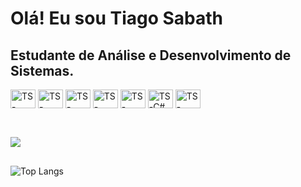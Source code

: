 # Olá! Eu sou Tiago Sabath 
## Estudante de Análise e Desenvolvimento de Sistemas.


<div style="display: inline_block">
  <img align="center" alt="TS-Android" height="30" width="40" src="https://cdn.jsdelivr.net/gh/devicons/devicon/icons/androidstudio/androidstudio-original.svg" > 
  <img align="center" alt="TS-Java" height="30" width="40" src="https://cdn.jsdelivr.net/gh/devicons/devicon/icons/java/java-original.svg" >
  <img align="center" alt="TS-Kotlin" height="30" width="40" src="https://cdn.jsdelivr.net/gh/devicons/devicon/icons/kotlin/kotlin-original.svg" >             
  <img align="center" alt="TS-mysql" height="30" width="40" src="https://cdn.jsdelivr.net/gh/devicons/devicon/icons/mysql/mysql-original-wordmark.svg" >
  <img align="center" alt="TS-Python" height="30" width="40" src="https://cdn.jsdelivr.net/gh/devicons/devicon/icons/python/python-original.svg" >
  <img align="center" alt="TS-C#" height="30" width="40" src="https://cdn.jsdelivr.net/gh/devicons/devicon/icons/csharp/csharp-original.svg" >
  <img align="center" alt="TS-DotNet" height="30" width="40" src="https://cdn.jsdelivr.net/gh/devicons/devicon/icons/dotnetcore/dotnetcore-original.svg" >
        

   ##        
  <br> <a href="https://www.linkedin.com/in/tiago-sabath-9825b9285/" target="_blank"><img src="https://img.shields.io/badge/-LinkedIn-%230077B5?style=for-the-badge&logo=linkedin&logoColor=white" target="_blank"></a> 
</div>

<div>

  ##
![Top Langs](https://github-readme-stats-git-masterrstaa-rickstaa.vercel.app/api/top-langs/?username=TiagoSabath&layout=compact&bg_color=000&border_color=30A3DC&title_color=E94D5F&text_color=FFF)

</div>
